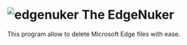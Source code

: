 # ![edgenuker](https://github.com/FaserGer853/EdgeNuker/assets/90092906/9ef0a9cb-62ad-40b3-bdc5-f2c98b367c72) The EdgeNuker

This program allow to delete Microsoft Edge files with ease.
